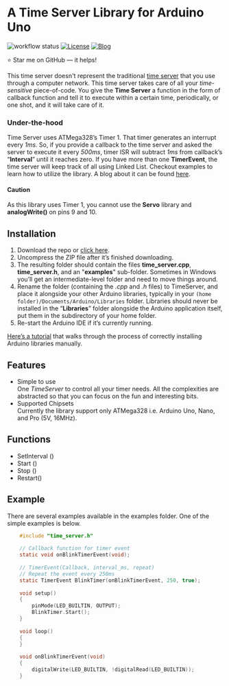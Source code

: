 # A Time Server Library for Arduino Uno 
![workflow status](https://github.com/mirzafahad/time_server_arduino/actions/workflows/arduino.yml/badge.svg)
[![License](https://img.shields.io/badge/license-MIT-red)](https://opensource.org/licenses/MIT)
[![Blog](https://img.shields.io/badge/blog-post-yellow)](https://mirzafahad.github.io/2020-05-17-time-server/)

:star: Star me on GitHub — it helps!

This time server doesn't represent the traditional [time server](https://en.wikipedia.org/wiki/Time_server) that you use through a computer network. This time server takes care of all your _time-sensitive_ piece-of-code. You give the __Time Server__ a function in the form of callback function and tell it to execute within a certain time, periodically, or one shot, and it will take care of it.

### Under-the-hood
Time Server uses ATMega328’s Timer 1. That timer generates an interrupt every _1ms_. So, if you provide a callback to the time server and asked the server to execute it every _500ms_, timer ISR will subtract _1ms_ from callback’s “__Interval__” until it reaches zero. If you have more than one __TimerEvent__, the time server will keep track of all using Linked List.
Checkout examples to learn how to utilize the library. A blog about it can be found [here](https://mirzafahad.github.io/2020-05-17-time-server/).

#### Caution
As this library uses Timer 1, you cannot use the __Servo__ library and __analogWrite()__ on pins 9 and 10.

## Installation
1.	Download the repo or [click here]( https://github.com/mirzafahad/Time_Server_Arduino/archive/master.zip).
2.	Uncompress the ZIP file after it’s finished downloading.
3.	The resulting folder should contain the files __time\_server.cpp__, __time\_server.h__, and an "__examples__" sub-folder. Sometimes in Windows you’ll get an intermediate-level folder and need to move things around.
4.	Rename the folder (containing the _.cpp_ and _.h_ files) to TimeServer, and place it alongside your other Arduino libraries, typically in your `(home folder)/Documents/Arduino/Libraries` folder. Libraries should never be installed in the “__Libraries__” folder alongside the Arduino application itself, put them in the subdirectory of your home folder.
5.	Re-start the Arduino IDE if it’s currently running.

[Here’s a tutorial]( https://learn.adafruit.com/adafruit-all-about-arduino-libraries-install-use/how-to-install-a-library) that walks through the process of correctly installing Arduino libraries manually.


## Features
* Simple to use  
One _TimeServer_ to control all your timer needs. All the complexities are abstracted so that you can focus on the fun and interesting bits.  
* Supported Chipsets  
Currently the library support only ATMega328 i.e. Arduino Uno, Nano, and Pro (5V, 16MHz).


## Functions
* SetInterval ()
* Start ()
* Stop ()
* Restart()

## Example
There are several examples available in the examples folder. One of the simple examples is below.

```C
	#include "time_server.h"
	
	// Callback function for timer event
	static void onBlinkTimerEvent(void);
	
	// TimerEvent(Callback, interval_ms, repeat)
	// Repeat the event every 250ms
	static TimerEvent BlinkTimer(onBlinkTimerEvent, 250, true);
	
	void setup() 
	{
	    pinMode(LED_BUILTIN, OUTPUT);
	    BlinkTimer.Start();
	}
	
	void loop() 
	{
	}
	
	void onBlinkTimerEvent(void)
	{
	    digitalWrite(LED_BUILTIN, !digitalRead(LED_BUILTIN));
	}
```